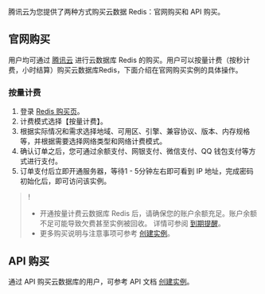 
腾讯云为您提供了两种方式购买云数据 Redis：官网购买和 API 购买。
## 官网购买
用户均可通过 [腾讯云](https://buy.cloud.tencent.com/redis) 进行云数据库 Redis 的购买。用户可以按量计费（按秒计费，小时结算）购买云数据库Redis，下面介绍在官网购买实例的具体操作。



### 按量计费

1. 登录 [Redis 购买页](https://buy.cloud.tencent.com/redis)。
2. 计费模式选择【按量计费】。
3. 根据实际情况和需求选择地域、可用区、引擎、兼容协议、版本、内存规格等，并根据需要选择网络类型和网络计费模式。
4. 确认订单之后，您可通过余额支付、网银支付、微信支付、QQ 钱包支付等方式进行支付。
5. 订单支付后立即开通服务器，等待1 - 5分钟左右即可看到 IP 地址，完成密码初始化后，即可访问该实例。

>!
>- 开通按量计费云数据库 Redis 后，请确保您的账户余额充足。账户余额不足可能导致欠费甚至实例被回收。
>详情可参阅 [到期提醒](http://intl.cloud.tencent.com/document/product/236/5159)。
>- 更多购买说明与注意事项可参考 [创建实例](https://intl.cloud.tencent.com/document/product/239/7033)。

## API 购买
通过 API 购买云数据库的用户，可参考 API 文档 [创建实例](https://intl.cloud.tencent.com/document/product/239/5325)。

